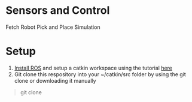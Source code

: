 # Sensors and Control
 Fetch Robot Pick and Place Simulation
 
 # Setup
 1. [Install ROS](http://wiki.ros.org/melodic/Installation/Ubuntu) and setup a catkin workspace using the tutorial [here](http://wiki.ros.org/catkin/Tutorials/create_a_workspace)
 2. Git clone this respository into your ~/catkin/src folder by using the git clone or downloading it manually
 > git clone  
 
